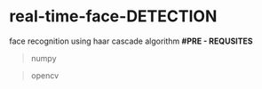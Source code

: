 # real-time-face-DETECTION
face recognition using haar cascade algorithm
**#PRE - REQUSITES**
>numpy

>opencv
